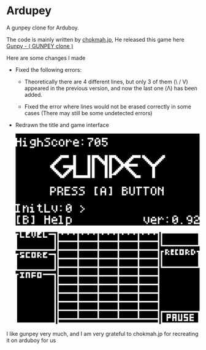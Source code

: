 # Ardupey

A gunpey clone for Arduboy.

The code is mainly written by [chokmah.jp](https://community.arduboy.com/u/chokmah.jp), He released this game here [Gunpy - ( GUNPEY clone )](https://community.arduboy.com/t/gunpy-gunpey-clone/11251)

Here are some changes I made

* Fixed the following errors: 
  * Theoretically there are 4 different lines, but only 3 of them (\ / V) appeared in the previous version, and now the last one (Λ) has been added.

  * Fixed the error where lines would not be erased correctly in some cases (There may still be some undetected errors)

* Redrawn the title and game interface

  ![Title](./assets/Title.png)
  
  ![Interface](./assets/Interface.jpg)

I like gunpey very much, and I am very grateful to chokmah.jp for recreating it on arduboy for us